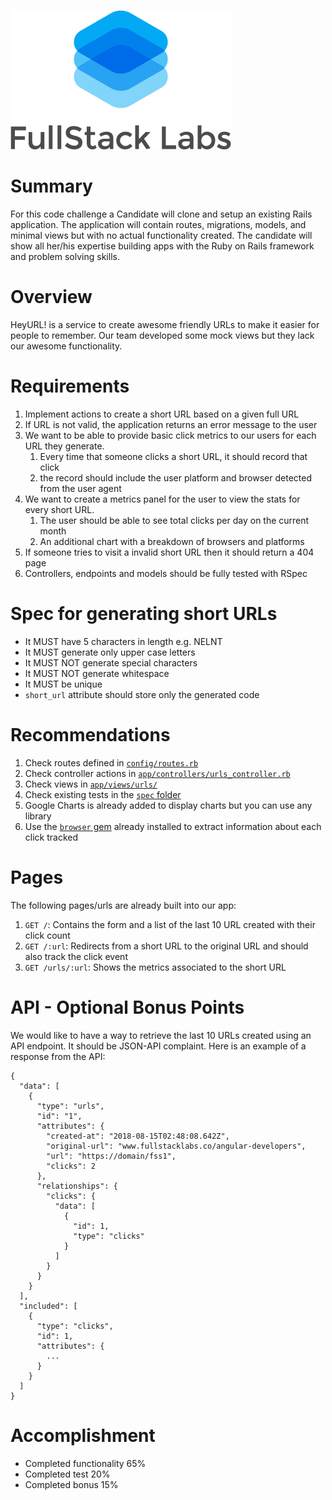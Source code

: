 ![FullStack Labs](app/assets/images/FSL-logo-portrait.png)

# Summary
For this code challenge a Candidate will clone and setup an existing Rails
application.  The application will contain routes, migrations, models, and
minimal views but with no actual functionality created. The candidate will show
all her/his expertise building apps with the Ruby on Rails framework and problem
solving skills.

# Overview
HeyURL! is a service to create awesome friendly URLs to make it easier for
people to remember. Our team developed some mock views but they lack our awesome
functionality.

# Requirements
1. Implement actions to create a short URL based on a given full URL
1. If URL is not valid, the application returns an error message to the user
1. We want to be able to provide basic click metrics to our users for each URL they generate.
   1. Every time that someone clicks a short URL, it should record that click
   1. the record should include the user platform and browser detected from the user agent
1. We want to create a metrics panel for the user to view the stats for every short URL.
   1. The user should be able to see total clicks per day on the current month
   1. An additional chart with a breakdown of browsers and platforms
1. If someone tries to visit a invalid short URL then it should return a 404 page
1. Controllers, endpoints and models should be fully tested with RSpec

# Spec for generating short URLs
- It MUST have 5 characters in length e.g. NELNT
- It MUST generate only upper case letters
- It MUST NOT generate special characters
- It MUST NOT generate whitespace
- It MUST be unique
- `short_url` attribute should store only the generated code

# Recommendations

1. Check routes defined in [`config/routes.rb`](./config/routes.rb)
1. Check controller actions in [`app/controllers/urls_controller.rb`](./app/controllers/urls_controller.rb)
1. Check views in [`app/views/urls/`](./app/views/urls)
1. Check existing tests in the [`spec` folder](./spec)
1. Google Charts is already added to display charts but you can use any library
1. Use the [`browser` gem](https://github.com/fnando/browser) already installed
   to extract information about each click tracked

# Pages
The following pages/urls are already built into our app:

1. `GET /`: Contains the form and a list of the last 10 URL created with their
   click count
1. `GET /:url`: Redirects from a short URL to the original URL and should also
   track the click event
1. `GET /urls/:url`: Shows the metrics associated to the short URL

# API - Optional Bonus Points
We would like to have a way to retrieve the last 10 URLs created using an API
endpoint. It should be JSON-API complaint. Here is an example of a response from
the API:

```
{
  "data": [
    {
      "type": "urls",
      "id": "1",
      "attributes": {
        "created-at": "2018-08-15T02:48:08.642Z",
        "original-url": "www.fullstacklabs.co/angular-developers",
        "url": "https://domain/fss1",
        "clicks": 2
      },
      "relationships": {
        "clicks": {
          "data": [
            {
              "id": 1,
              "type": "clicks"
            }
          ]
        }
      }
    }
  ],
  "included": [
    {
      "type": "clicks",
      "id": 1,
      "attributes": {
        ...
      }
    }
  ]
}
```

# Accomplishment
- Completed functionality 65%
- Completed test 20%
- Completed bonus 15%
